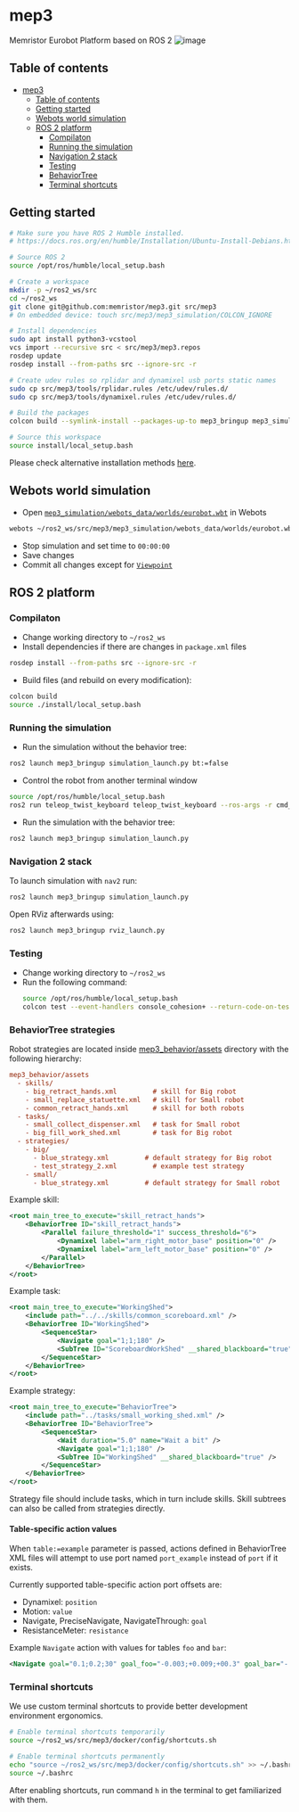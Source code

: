 # mep3
Memristor Eurobot Platform based on ROS 2
![image](https://user-images.githubusercontent.com/13640533/156475608-3f8c7692-c462-4a7d-8078-786c2713d709.png)

## Table of contents
- [mep3](#mep3)
  - [Table of contents](#table-of-contents)
  - [Getting started](#getting-started)
  - [Webots world simulation](#webots-world-simulation)
  - [ROS 2 platform](#ros-2-platform)
    - [Compilaton](#compilaton)
    - [Running the simulation](#running-the-simulation)
    - [Navigation 2 stack](#navigation-2-stack)
    - [Testing](#testing)
    - [BehaviorTree](#behaviortree)
    - [Terminal shortcuts](#terminal-shortcuts)

## Getting started

```sh
# Make sure you have ROS 2 Humble installed.
# https://docs.ros.org/en/humble/Installation/Ubuntu-Install-Debians.html

# Source ROS 2
source /opt/ros/humble/local_setup.bash

# Create a workspace
mkdir -p ~/ros2_ws/src
cd ~/ros2_ws
git clone git@github.com:memristor/mep3.git src/mep3
# On embedded device: touch src/mep3/mep3_simulation/COLCON_IGNORE

# Install dependencies
sudo apt install python3-vcstool
vcs import --recursive src < src/mep3/mep3.repos
rosdep update
rosdep install --from-paths src --ignore-src -r

# Create udev rules so rplidar and dynamixel usb ports static names
sudo cp src/mep3/tools/rplidar.rules /etc/udev/rules.d/
sudo cp src/mep3/tools/dynamixel.rules /etc/udev/rules.d/

# Build the packages
colcon build --symlink-install --packages-up-to mep3_bringup mep3_simulation --cmake-args -DCMAKE_BUILD_TYPE=RelWithDebInfo

# Source this workspace
source install/local_setup.bash
```

Please check alternative installation methods [here](./docker).

## Webots world simulation

- Open [`mep3_simulation/webots_data/worlds/eurobot.wbt`](./mep3_simulation/webots_data/worlds/eurobot.wbt) in Webots
```sh
webots ~/ros2_ws/src/mep3/mep3_simulation/webots_data/worlds/eurobot.wbt
```
- Stop simulation and set time to `00:00:00`
- Save changes
- Commit all changes except for [`Viewpoint`](./mep3_simulation/webots_data/worlds/eurobot.wbt#L5-L7)
## ROS 2 platform

### Compilaton

- Change working directory to `~/ros2_ws`
- Install dependencies if there are changes in `package.xml` files 
```sh
rosdep install --from-paths src --ignore-src -r
```
- Build files (and rebuild on every modification):
```sh
colcon build
source ./install/local_setup.bash
```

### Running the simulation
- Run the simulation without the behavior tree:
```sh
ros2 launch mep3_bringup simulation_launch.py bt:=false
```
- Control the robot from another terminal window
```sh
source /opt/ros/humble/local_setup.bash
ros2 run teleop_twist_keyboard teleop_twist_keyboard --ros-args -r cmd_vel:=big/cmd_vel
```
- Run the simulation with the behavior tree:
```sh
ros2 launch mep3_bringup simulation_launch.py
```

### Navigation 2 stack

To launch simulation with `nav2` run:
```sh
ros2 launch mep3_bringup simulation_launch.py
```

Open RViz afterwards using:
```sh
ros2 launch mep3_bringup rviz_launch.py
```

### Testing

- Change working directory to `~/ros2_ws`
- Run the following command:
  ```sh
  source /opt/ros/humble/local_setup.bash
  colcon test --event-handlers console_cohesion+ --return-code-on-test-failure
  ```

### BehaviorTree strategies

Robot strategies are located inside [mep3_behavior/assets](./mep3_behavior/assets)
directory with the following hierarchy:

```ini
mep3_behavior/assets
  - skills/
    - big_retract_hands.xml         # skill for Big robot
    - small_replace_statuette.xml   # skill for Small robot
    - common_retract_hands.xml      # skill for both robots
  - tasks/
    - small_collect_dispenser.xml   # task for Small robot
    - big_fill_work_shed.xml        # task for Big robot
  - strategies/
    - big/
      - blue_strategy.xml         # default strategy for Big robot
      - test_strategy_2.xml         # example test strategy
    - small/
      - blue_strategy.xml         # default strategy for Small robot
```

Example skill:
```xml
<root main_tree_to_execute="skill_retract_hands">
    <BehaviorTree ID="skill_retract_hands">
        <Parallel failure_threshold="1" success_threshold="6">
            <Dynamixel label="arm_right_motor_base" position="0" />
            <Dynamixel label="arm_left_motor_base" position="0" />
        </Parallel>
    </BehaviorTree>
</root>
```

Example task:
```xml
<root main_tree_to_execute="WorkingShed">
    <include path="../../skills/common_scoreboard.xml" />
    <BehaviorTree ID="WorkingShed">
        <SequenceStar>
            <Navigate goal="1;1;180" />
            <SubTree ID="ScoreboardWorkShed" __shared_blackboard="true" />
        </SequenceStar>
    </BehaviorTree>
</root>
```

Example strategy:
```xml
<root main_tree_to_execute="BehaviorTree">
    <include path="../tasks/small_working_shed.xml" />
    <BehaviorTree ID="BehaviorTree">
        <SequenceStar>
            <Wait duration="5.0" name="Wait a bit" />
            <Navigate goal="1;1;180" />
            <SubTree ID="WorkingShed" __shared_blackboard="true" />
        </SequenceStar>
    </BehaviorTree>
</root>
```

Strategy file should include tasks, which in turn include skills.
Skill subtrees can also be called from strategies directly.

#### Table-specific action values

When `table:=example` parameter is passed, actions defined in BehaviorTree XML files
will attempt to use port named `port_example` instead of `port` if it exists.

Currently supported table-specific action port offsets are:
- Dynamixel: `position`
- Motion: `value`
- Navigate, PreciseNavigate, NavigateThrough: `goal`
- ResistanceMeter: `resistance`

Example `Navigate` action with values for tables `foo` and `bar`:
```xml
<Navigate goal="0.1;0.2;30" goal_foo="-0.003;+0.009;+00.3" goal_bar="-.007;-0.01;+0.1" />
```

### Terminal shortcuts

We use custom terminal shortcuts to provide better development environment ergonomics.

```sh
# Enable terminal shortcuts temporarily
source ~/ros2_ws/src/mep3/docker/config/shortcuts.sh

# Enable terminal shortcuts permanently
echo "source ~/ros2_ws/src/mep3/docker/config/shortcuts.sh" >> ~/.bashrc
source ~/.bashrc
```

After enabling shortcuts, run command `h` in the terminal to get familiarized with them.
